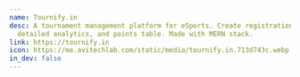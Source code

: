 ```yaml
---
name: Tournify.in
desc: A tournament management platform for eSports. Create registration forms,
  detailed analytics, and points table. Made with MERN stack.
link: https://tournify.in
icon: https://me.avitechlab.com/static/media/tournify.in.713d743c.webp
in_dev: false
---
```

